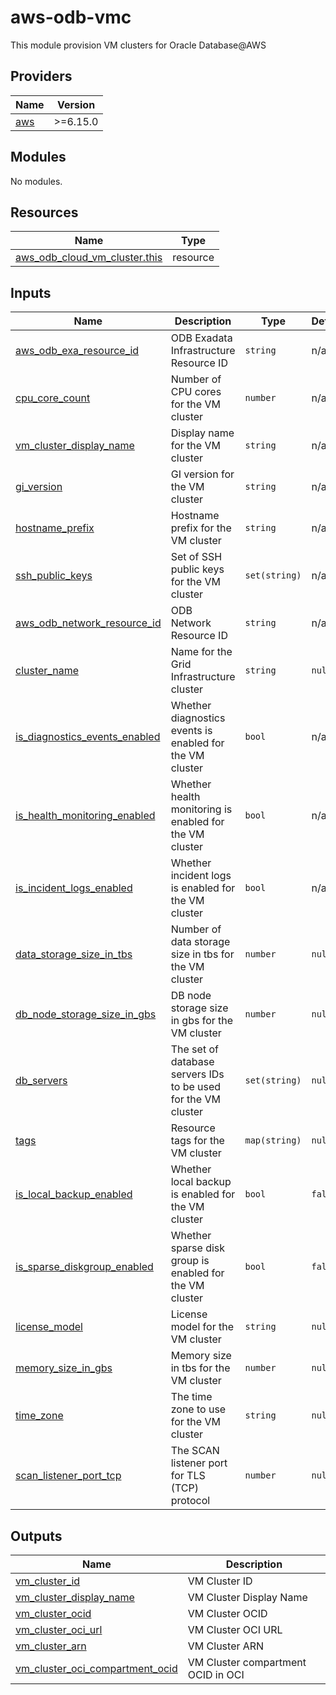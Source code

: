 # aws-odb-vmc
This module provision VM clusters for Oracle Database@AWS

<!-- BEGIN_TF_DOCS -->
## Providers

| Name                                              | Version |
|---------------------------------------------------|---------|
| <a name="provider_aws"></a> [aws](#provider\_aws) | >=6.15.0 |

## Modules

No modules.

## Resources

| Name                                                                                                                              | Type     |
|-----------------------------------------------------------------------------------------------------------------------------------|----------|
| [aws_odb_cloud_vm_cluster.this](https://registry.terraform.io/providers/hashicorp/aws/latest/docs/resources/odb_cloud_vm_cluster) | resource |

## Inputs

| Name                                                                                                                            | Description                                                   | Type          | Default | Required |
|---------------------------------------------------------------------------------------------------------------------------------|---------------------------------------------------------------|---------------|---------|:--------:|
| <a name="input_aws_odb_exa_resource_id"></a> [aws\_odb\_exa\_resource\_id](#input\_aws\_odb\_exa\_resource\_id)                 | ODB Exadata Infrastructure Resource ID                        | `string`      | n/a     |   yes    |
| <a name="input_cpu_core_count"></a> [cpu\_core\_count](#input\_cpu\_core\_count)                                                | Number of CPU cores for the VM cluster                        | `number`      | n/a     |   yes    |
| <a name="input_vm_cluster_display_name"></a> [vm\_cluster\_display\_name](#input\_vm\_cluster\_display\_name)                   | Display name for the VM cluster                               | `string`      | n/a     |   yes    |
| <a name="input_gi_version"></a> [gi\_version](#input\_gi\_version)                                                              | GI version for the VM cluster                                 | `string`      | n/a     |   yes    |
| <a name="input_hostname_prefix"></a> [hostname_prefix](#input\_hostname_prefix)                                                 | Hostname prefix for the VM cluster                            | `string`      | n/a     |   yes    |
| <a name="input_ssh_public_keys"></a> [ssh\_public\_keys](#input\_ssh\_public\_keys)                                             | Set of SSH public keys for the VM cluster                     | `set(string)` | n/a     |   yes    |
| <a name="input_aws_odb_network_resource_id"></a> [aws\_odb\_network\_resource\_id](#input\_aws\_odb\_network\_resource\_id)     | ODB Network Resource ID                                       | `string`      | n/a     |   yes    |
| <a name="input_cluster_name"></a> [cluster\_name](#input\_cluster\_name)                                                        | Name for the Grid Infrastructure cluster                      | `string`      | `null`  |    no    |
| <a name="input_is_diagnostics_events_enabled"></a> [is\_diagnostics\_events\_enabled](#input\_is\_diagnostics\_events\_enabled) | Whether diagnostics events is enabled for the VM cluster      | `bool`        | n/a     |   yes    |
| <a name="input_is_health_monitoring_enabled"></a> [is\_health\_monitoring\_enabled](#input\_is\_health\_monitoring\_enabled)    | Whether health monitoring is enabled for the VM cluster       | `bool`        | n/a     |   yes    |
| <a name="input_is_incident_logs_enabled"></a> [is\_incident\_logs\_enabled](#input\_is\_incident\_logs\_enabled)                | Whether incident logs is enabled for the VM cluster           | `bool`        | n/a     |   yes    |
| <a name="input_data_storage_size_in_tbs"></a> [data\_storage\_size\_in\_tbs](#input\_data\_storage\_size\_in\_tbs)              | Number of data storage size in tbs for the VM cluster         | `number`      | `null`  |    no    |
| <a name="input_db_node_storage_size_in_gbs"></a> [db\_node\_storage\_size\_in\_gbs](#input\_db\_node\_storage\_size\_in\_gbs)   | DB node storage size in gbs for the VM cluster                | `number`      | `null`  |    no    |
| <a name="input_db_servers"></a> [db\_servers](#input\_db\_servers)                                                              | The set of database servers IDs to be used for the VM cluster | `set(string)` | `null`  |    no    |
| <a name="input_tags"></a> [tags](#input\_tags)                                                                                  | Resource tags for the VM cluster                              | `map(string)` | `null`  |    no    |
| <a name="input_is_local_backup_enabled"></a> [is\_local\_backup\_enabled](#input\_is\_local\_backup\_enabled)                   | Whether local backup is enabled for the VM cluster            | `bool`        | `false` |    no    |
| <a name="input_is_sparse_diskgroup_enabled"></a> [is\_sparse\_diskgroup\_enabled](#input\_is\_sparse\_diskgroup\_enabled)       | Whether sparse disk group is enabled for the VM cluster       | `bool`        | `false` |    no    |
| <a name="input_license_model"></a> [license\_model](#input\_license\_model)                                                     | License model for the VM cluster                              | `string`      | `null`  |    no    |
| <a name="input_memory_size_in_gbs"></a> [memory\_size\_in\_gbs](#input\_memory\_size\_in\_gbs)                                  | Memory size in tbs for the VM cluster                         | `number`      | `null`  |    no    |
| <a name="input_time_zone"></a> [time\_zone](#input\_time\_zone)                                                                 | The time zone to use for the VM cluster                       | `string`      | `null`  |    no    |
| <a name="input_scan_listener_port_tcp"></a> [scan\_listener\_port\_tcp](#input\_scan\_listener\_port\_tcp)                      | The SCAN listener port for TLS (TCP) protocol                 | `number`      | `null`  |    no    |

## Outputs

| Name                                                                                                                                      | Description                        |
|-------------------------------------------------------------------------------------------------------------------------------------------|------------------------------------|
| <a name="output_vm_cluster_id"></a> [vm\_cluster\_id](#output\_vm\_cluster\_id)                                                           | VM Cluster ID                      |
| <a name="output_vm_cluster_display_name"></a> [vm\_cluster\_display\_name](#output\_vm\_cluster\_display\_name)                           | VM Cluster Display Name            |
| <a name="output_vm_cluster_ocid"></a> [vm\_cluster\_ocid](#output\_vm\_cluster\_ocid)                                                     | VM Cluster OCID                    |
| <a name="output_vm_cluster_oci_url"></a> [vm\_cluster\_oci\_url](#output\_vm\_cluster\_oci\_url)                                          | VM Cluster OCI URL                 |
| <a name="output_vm_cluster_arn"></a> [vm\_cluster\_arn](#output\_vm\_cluster\_arn)                                                        | VM Cluster ARN                     |
| <a name="output_vm_cluster_oci_compartment_ocid"></a> [vm\_cluster\_oci\_compartment\_ocid](#output\_vm\_cluster\_oci\_compartment\_ocid) | VM Cluster compartment OCID in OCI |
<!-- END_TF_DOCS -->